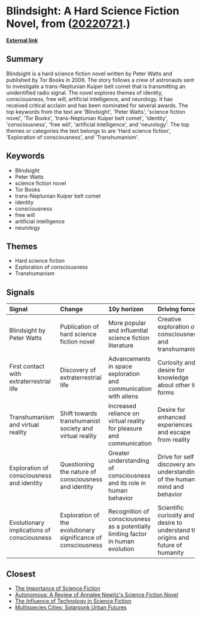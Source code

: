 # __Blindsight: A Hard Science Fiction Novel__, from ([20220721](https://kghosh.substack.com/p/20220721).)

__[External link](https://en.wikipedia.org/wiki/Blindsight_(Watts_novel))__



## Summary

Blindsight is a hard science fiction novel written by Peter Watts and published by Tor Books in 2006. The story follows a crew of astronauts sent to investigate a trans-Neptunian Kuiper belt comet that is transmitting an unidentified radio signal. The novel explores themes of identity, consciousness, free will, artificial intelligence, and neurology. It has received critical acclaim and has been nominated for several awards. The top keywords from the text are 'Blindsight', 'Peter Watts', 'science fiction novel', 'Tor Books', 'trans-Neptunian Kuiper belt comet', 'identity', 'consciousness', 'free will', 'artificial intelligence', and 'neurology'. The top themes or categories the text belongs to are 'Hard science fiction', 'Exploration of consciousness', and 'Transhumanism'.

## Keywords

* Blindsight
* Peter Watts
* science fiction novel
* Tor Books
* trans-Neptunian Kuiper belt comet
* identity
* consciousness
* free will
* artificial intelligence
* neurology

## Themes

* Hard science fiction
* Exploration of consciousness
* Transhumanism

## Signals

| Signal                                     | Change                                                        | 10y horizon                                                                      | Driving force                                                                    |
|:-------------------------------------------|:--------------------------------------------------------------|:---------------------------------------------------------------------------------|:---------------------------------------------------------------------------------|
| Blindsight by Peter Watts                  | Publication of hard science fiction novel                     | More popular and influential science fiction literature                          | Creative exploration of consciousness and transhumanism                          |
| First contact with extraterrestrial life   | Discovery of extraterrestrial life                            | Advancements in space exploration and communication with aliens                  | Curiosity and desire for knowledge about other life forms                        |
| Transhumanism and virtual reality          | Shift towards transhumanist society and virtual reality       | Increased reliance on virtual reality for pleasure and communication             | Desire for enhanced experiences and escape from reality                          |
| Exploration of consciousness and identity  | Questioning the nature of consciousness and identity          | Greater understanding of consciousness and its role in human behavior            | Drive for self-discovery and understanding of the human mind and behavior        |
| Evolutionary implications of consciousness | Exploration of the evolutionary significance of consciousness | Recognition of consciousness as a potentially limiting factor in human evolution | Scientific curiosity and desire to understand the origins and future of humanity |

## Closest

* [The Importance of Science Fiction](8ebb431ce8d949d5a1ecb52bbd42a69f)
* [Autonomous: A Review of Annalee Newitz's Science Fiction Novel](83ac7befa612c2235355ae0e5e9e9bce)
* [The Influence of Technology in Science Fiction](98e4c4dae06ea72f38c74a55b3485d14)
* [Multispecies Cities: Solarpunk Urban Futures](245e35bde173e02284421357d64da0ba)